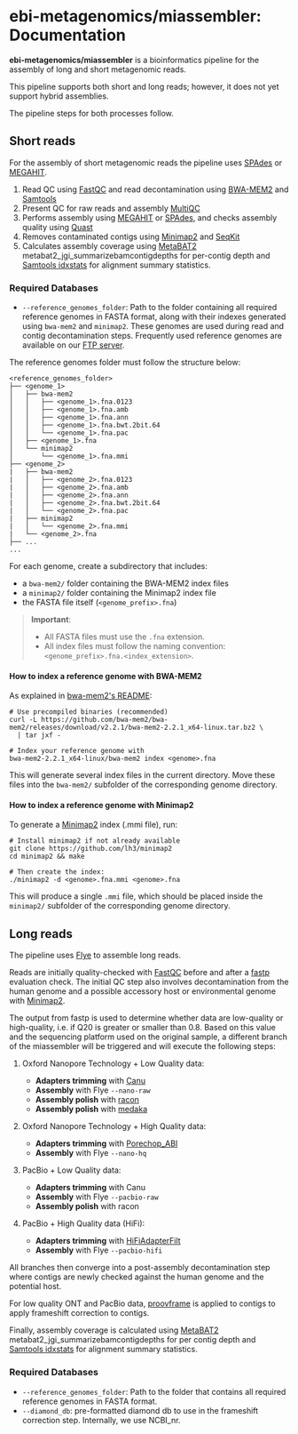 # ebi-metagenomics/miassembler: Documentation

**ebi-metagenomics/miassembler** is a bioinformatics pipeline for the assembly of long and short metagenomic reads.

This pipeline supports both short and long reads; however, it does not yet support hybrid assemblies.

The pipeline steps for both processes follow.

## Short reads

For the assembly of short metagenomic reads the pipeline uses [SPAdes](https://doi.org/10.1089/cmb.2012.0021) or [MEGAHIT](https://doi.org/10.1093/bioinformatics/btv033).

1. Read QC using [FastQC](https://www.bioinformatics.babraham.ac.uk/projects/fastqc/) and read decontamination using [BWA-MEM2](https://github.com/bwa-mem2/bwa-mem2) and [Samtools](https://github.com/samtools/samtools)
2. Present QC for raw reads and assembly [MultiQC](http://multiqc.info/)
3. Performs assembly using [MEGAHIT](https://github.com/voutcn/megahit) or [SPAdes](http://cab.spbu.ru/software/spades/), and checks assembly quality using [Quast](http://quast.sourceforge.net/quast)
4. Removes contaminated contigs using [Minimap2](https://github.com/lh3/minimap2) and [SeqKit](https://bioinf.shenwei.me/seqkit/)
5. Calculates assembly coverage using [MetaBAT2](https://bitbucket.org/berkeleylab/metabat/src/master/) metabat2_jgi_summarizebamcontigdepths for per-contig depth and [Samtools idxstats](http://www.htslib.org/doc/samtools-idxstats.html) for alignment summary statistics.

### Required Databases

- `--reference_genomes_folder`: Path to the folder containing all required reference genomes in FASTA format, along with their indexes generated using `bwa-mem2` and `minimap2`. These genomes are used during read and contig decontamination steps. Frequently used reference genomes are available on our [FTP server](https://ftp.ebi.ac.uk/pub/databases/metagenomics/pipelines/references/).

The reference genomes folder must follow the structure below:

```
<reference_genomes_folder>
├── <genome_1>
│   ├── bwa-mem2
│   │   ├── <genome_1>.fna.0123
│   │   ├── <genome_1>.fna.amb
│   │   ├── <genome_1>.fna.ann
│   │   ├── <genome_1>.fna.bwt.2bit.64
│   │   └── <genome_1>.fna.pac
│   ├── <genome_1>.fna
│   └── minimap2
│       └── <genome_1>.fna.mmi
├── <genome_2>
|   ├── bwa-mem2
|   │   ├── <genome_2>.fna.0123
|   │   ├── <genome_2>.fna.amb
|   │   ├── <genome_2>.fna.ann
|   │   ├── <genome_2>.fna.bwt.2bit.64
|   │   └── <genome_2>.fna.pac
|   ├── minimap2
|   │   └── <genome_2>.fna.mmi
|   └── <genome_2>.fna
├── ...
...
```

For each genome, create a subdirectory that includes:

- a `bwa-mem2/` folder containing the BWA-MEM2 index files
- a `minimap2/` folder containing the Minimap2 index file
- the FASTA file itself (`<genome_prefix>.fna`)

> **Important**:
>
> - All FASTA files must use the `.fna` extension.
> - All index files must follow the naming convention: `<genome_prefix>.fna.<index_extension>`.

#### How to index a reference genome with BWA-MEM2

As explained in [bwa-mem2's README](https://github.com/bwa-mem2/bwa-mem2?tab=readme-ov-file#getting-started):

```
# Use precompiled binaries (recommended)
curl -L https://github.com/bwa-mem2/bwa-mem2/releases/download/v2.2.1/bwa-mem2-2.2.1_x64-linux.tar.bz2 \
  | tar jxf -

# Index your reference genome with
bwa-mem2-2.2.1_x64-linux/bwa-mem2 index <genome>.fna
```

This will generate several index files in the current directory. Move these files into the `bwa-mem2/` subfolder of the corresponding genome directory.

#### How to index a reference genome with Minimap2

To generate a [Minimap2](https://github.com/lh3/minimap2) index (.mmi file), run:

```
# Install minimap2 if not already available
git clone https://github.com/lh3/minimap2
cd minimap2 && make

# Then create the index:
./minimap2 -d <genome>.fna.mmi <genome>.fna
```

This will produce a single `.mmi` file, which should be placed inside the `minimap2/` subfolder of the corresponding genome directory.

## Long reads

The pipeline uses [Flye](https://github.com/mikolmogorov/Flye) to assemble long reads.

Reads are initially quality-checked with [FastQC](https://www.bioinformatics.babraham.ac.uk/projects/fastqc/) before and after a [fastp](https://github.com/OpenGene/fastp) evaluation check. The initial QC step also involves decontamination from the human genome and a possible accessory host or environmental genome with [Minimap2](https://github.com/lh3/minimap2).

The output from fastp is used to determine whether data are low-quality or high-quality, i.e. if Q20 is greater or smaller than 0.8. Based on this value and the sequencing platform used on the original sample, a different branch of the miassembler will be triggered and will execute the following steps:

1. Oxford Nanopore Technology + Low Quality data:

   - **Adapters trimming** with [Canu](https://canu.readthedocs.io/en/latest/)
   - **Assembly** with Flye `--nano-raw`
   - **Assembly polish** with [racon](https://github.com/isovic/racon)
   - **Assembly polish** with [medaka](https://github.com/nanoporetech/medaka)

2. Oxford Nanopore Technology + High Quality data:

   - **Adapters trimming** with [Porechop_ABI](https://github.com/bonsai-team/Porechop_ABI)
   - **Assembly** with Flye `--nano-hq`

3. PacBio + Low Quality data:

   - **Adapters trimming** with Canu
   - **Assembly** with Flye `--pacbio-raw`
   - **Assembly polish** with racon

4. PacBio + High Quality data (HiFi):

   - **Adapters trimming** with [HiFiAdapterFilt](https://github.com/sheinasim-USDA/HiFiAdapterFilt)
   - **Assembly** with Flye `--pacbio-hifi`

All branches then converge into a post-assembly decontamination step where contigs are newly checked against the human genome and the potential host.

For low quality ONT and PacBio data, [proovframe](https://github.com/thackl/proovframe) is applied to contigs to apply frameshift correction to contigs.

Finally, assembly coverage is calculated using [MetaBAT2](https://bitbucket.org/berkeleylab/metabat/src/master/) metabat2_jgi_summarizebamcontigdepths for per contig depth and [Samtools idxstats](http://www.htslib.org/doc/samtools-idxstats.html) for alignment summary statistics.

### Required Databases

- `--reference_genomes_folder`: Path to the folder that contains all required reference genomes in FASTA format.
- `--diamond_db`: pre-formatted diamond db to use in the frameshift correction step. Internally, we use NCBI_nr.
